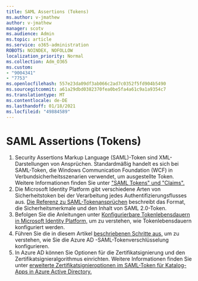 ```yaml
---
title: SAML Assertions (Tokens)
ms.author: v-jmathew
author: v-jmathew
manager: scotv
ms.audience: Admin
ms.topic: article
ms.service: o365-administration
ROBOTS: NOINDEX, NOFOLLOW
localization_priority: Normal
ms.collection: Adm_O365
ms.custom:
- "9004341"
- "7753"
ms.openlocfilehash: 557e23da09df3ab066c2ad7c0352f5fd904b5490
ms.sourcegitcommit: a61a29dbd0382370fea0be5fa4a61c9a1a9354c7
ms.translationtype: MT
ms.contentlocale: de-DE
ms.lasthandoff: 01/18/2021
ms.locfileid: "49884589"
---
```

# <a name="saml-assertions-tokens"></a>SAML Assertions (Tokens)

1. Security Assertions Markup Language (SAML)-Token sind XML-Darstellungen von Ansprüchen. Standardmäßig handelt es sich bei SAML-Token, die Windows Communication Foundation (WCF) in Verbundsicherheitsszenarien verwendet, um ausgestellte Token. Weitere Informationen finden Sie unter ["SAML Tokens" und "Claims".](https://docs.microsoft.com/dotnet/framework/wcf/feature-details/saml-tokens-and-claims)
2. Die Microsoft Identity Platform gibt verschiedene Arten von Sicherheitstoken bei der Verarbeitung jedes Authentifizierungsflusses aus. [Die Referenz zu SAML-Tokenansprüchen](https://docs.microsoft.com/azure/active-directory/develop/reference-saml-tokens) beschreibt das Format, die Sicherheitsmerkmale und den Inhalt von SAML 2.0-Token.
3. Befolgen Sie die Anleitungen unter [Konfigurierbare Tokenlebensdauern in Microsoft Identity Platform,](https://docs.microsoft.com/azure/active-directory/develop/active-directory-configurable-token-lifetimes) um zu verstehen, wie Tokenlebensdauern konfiguriert werden.
4. Führen Sie die in diesem Artikel [beschriebenen Schritte aus,](https://docs.microsoft.com/azure/active-directory/manage-apps/howto-saml-token-encryption) um zu verstehen, wie Sie die Azure AD -SAML-Tokenverschlüsselung konfigurieren.
5. In Azure AD können Sie Optionen für die Zertifikatsignierung und den Zertifikatsignieralgorithmus einrichten. Weitere Informationen finden Sie unter [erweiterte Zertifikatsignieroptionen im SAML-Token für Katalog-Apps in Azure Active Directory.](https://docs.microsoft.com/azure/active-directory/manage-apps/certificate-signing-options)
